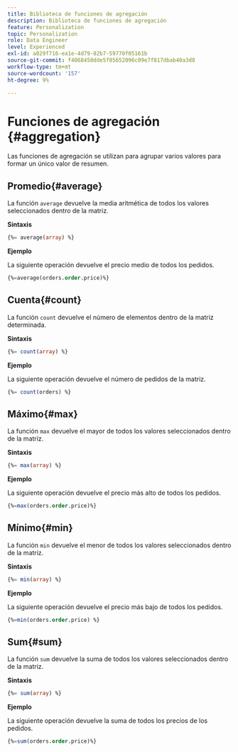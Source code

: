 ```yaml
---
title: Biblioteca de funciones de agregación
description: Biblioteca de funciones de agregación
feature: Personalization
topic: Personalization
role: Data Engineer
level: Experienced
exl-id: a029f716-ea1e-4d79-82b7-59770f05161b
source-git-commit: f4068450dde5f85652096c09e7f817dbab40a3d8
workflow-type: tm+mt
source-wordcount: '157'
ht-degree: 9%

---
```


# Funciones de agregación {#aggregation}

Las funciones de agregación se utilizan para agrupar varios valores para formar un único valor de resumen.

## Promedio{#average}

La función `average` devuelve la media aritmética de todos los valores seleccionados dentro de la matriz.

**Sintaxis**

```sql
{%= average(array) %}
```

**Ejemplo**

La siguiente operación devuelve el precio medio de todos los pedidos.

```sql
{%=average(orders.order.price)%}
```

## Cuenta{#count}

La función `count` devuelve el número de elementos dentro de la matriz determinada.

**Sintaxis**

```sql
{%= count(array) %}
```

**Ejemplo**

La siguiente operación devuelve el número de pedidos de la matriz.

```sql
{%= count(orders) %}
```

## Máximo{#max}

La función `max` devuelve el mayor de todos los valores seleccionados dentro de la matriz.

**Sintaxis**

```sql
{%= max(array) %}
```

**Ejemplo**

La siguiente operación devuelve el precio más alto de todos los pedidos.

```sql
{%=max(orders.order.price)%}
```

## Mínimo{#min}

La función `min` devuelve el menor de todos los valores seleccionados dentro de la matriz.

**Sintaxis**

```sql
{%= min(array) %}
```

**Ejemplo**

La siguiente operación devuelve el precio más bajo de todos los pedidos.

```sql
{%=min(orders.order.price) %}
```

## Sum{#sum}

La función `sum` devuelve la suma de todos los valores seleccionados dentro de la matriz.

**Sintaxis**

```sql
{%= sum(array) %}
```

**Ejemplo**

La siguiente operación devuelve la suma de todos los precios de los pedidos.

```sql
{%=sum(orders.order.price)%}
```
